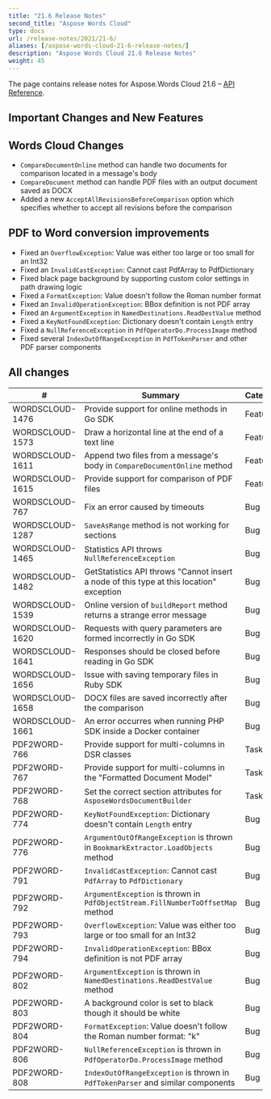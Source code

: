 ```yaml
---
title: "21.6 Release Notes"
second_title: "Aspose Words Cloud"
type: docs
url: /release-notes/2021/21-6/
aliases: [/aspose-words-cloud-21-6-release-notes/]
description: "Aspose Words Cloud 21.6 Release Notes"
weight: 45
---
```


The page contains release notes for Aspose.Words Cloud 21.6 – [API Reference](https://apireference.aspose.cloud/words/).

## Important Changes and New Features

## Words Cloud Changes

- `CompareDocumentOnline` method can handle two documents for comparison located in a message's body
- `CompareDocument` method can handle PDF files with an output document saved as DOCX
- Added a new `AcceptAllRevisionsBeforeComparison` option which specifies whether to accept all revisions before the comparison

## PDF to Word conversion improvements

- Fixed an `OverflowException`: Value was either too large or too small for an Int32
- Fixed an `InvalidCastException`: Cannot cast PdfArray to PdfDictionary
- Fixed black page background by supporting custom color settings in path drawing logic
- Fixed a `FormatException`: Value doesn't follow the Roman number format
- Fixed an `InvalidOperationException`: BBox definition is not PDF array
- Fixed an `ArgumentException` in `NamedDestinations.ReadDestValue` method
- Fixed a `KeyNotFoundException`: Dictionary doesn't contain `Length` entry
- Fixed a `NullReferenceException` in `PdfOperatorDo.ProcessImage` method
- Fixed several `IndexOutOfRangeException` in `PdfTokenParser` and other PDF parser components

## All changes

| #               | Summary                                                                                       | Category |
|-----------------|-----------------------------------------------------------------------------------------------|----------|
| WORDSCLOUD-1476 | Provide support for online methods in Go SDK                                                  | Feature  |
| WORDSCLOUD-1573 | Draw a horizontal line at the end of a text line                                              | Feature  |
| WORDSCLOUD-1611 | Append two files from a message's body in `CompareDocumentOnline` method                      | Feature  |
| WORDSCLOUD-1615 | Provide support for comparison of PDF files                                                   | Feature  |
  WORDSCLOUD-767  | Fix an error caused by timeouts                                                                | Bug      |
| WORDSCLOUD-1287 | `SaveAsRange` method is not working for sections                                              | Bug      |
| WORDSCLOUD-1465 | Statistics API throws `NullReferenceException`                                                | Bug      |
| WORDSCLOUD-1482 | GetStatistics API throws "Cannot insert a node of this type at this location" exception       | Bug      |
| WORDSCLOUD-1539 | Online version of `buildReport` method returns a strange error message                        | Bug      |
| WORDSCLOUD-1620 | Requests with query parameters are formed incorrectly in Go SDK                               | Bug      |
| WORDSCLOUD-1641 | Responses should be closed before reading in Go SDK                                           | Bug      |
| WORDSCLOUD-1656 | Issue with saving temporary files in Ruby SDK                                                 | Bug      |
| WORDSCLOUD-1658 | DOCX files are saved incorrectly after the comparison                                         | Bug      |
| WORDSCLOUD-1661 | An error occurres when running PHP SDK inside a Docker container                              | Bug      |
| PDF2WORD-766    | Provide support for multi-columns in DSR classes                                              | Task     |
| PDF2WORD-767    | Provide support for multi-columns in the "Formatted Document Model"                           | Task     |
| PDF2WORD-768    | Set the correct section attributes for `AsposeWordsDocumentBuilder`                           | Task     |
| PDF2WORD-774    | `KeyNotFoundException`: Dictionary doesn't contain `Length` entry                             | Bug      |
| PDF2WORD-776    | `ArgumentOutOfRangeException` is thrown in `BookmarkExtractor.LoadObjects` method             | Bug      |
| PDF2WORD-791    | `InvalidCastException`: Cannot cast `PdfArray` to `PdfDictionary`                             | Bug      |
| PDF2WORD-792    | `ArgumentException` is thrown in `PdfObjectStream.FillNumberToOffsetMap` method               | Bug      |
| PDF2WORD-793    | `OverflowException`: Value was either too large or too small for an Int32                     | Bug      |
| PDF2WORD-794    | `InvalidOperationException`: BBox definition is not PDF array                                 | Bug      |
| PDF2WORD-802    | `ArgumentException` is thrown in `NamedDestinations.ReadDestValue` method                     | Bug      |
| PDF2WORD-803    | A background color is set to black though it should be white                                  | Bug      |
| PDF2WORD-804    | `FormatException`: Value doesn't follow the Roman number format: "k"                          | Bug      |
| PDF2WORD-806    | `NullReferenceException` is thrown in `PdfOperatorDo.ProcessImage` method                     | Bug      |
| PDF2WORD-808    | `IndexOutOfRangeException` is thrown in `PdfTokenParser` and similar components               | Bug      |